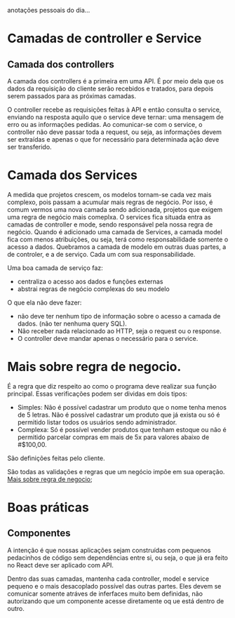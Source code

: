 anotações pessoais do dia...

# Camadas de controller e Service

## Camada dos controllers

A camada dos controllers é a primeira em uma API. É por meio dela que os dados da requisição do cliente serão recebidos e tratados, para depois serem passados para as próximas camadas.

O controller recebe as requisições feitas à API e então consulta o service, enviando na resposta aquilo que o service deve ternar: uma mensagem de erro ou as informações pedidas. Ao comunicar-se com o service, o controller não deve passar toda a request, ou seja, as informações devem ser extraídas e apenas  o que for necessário para determinada ação deve ser transferido.

# Camada dos Services

A medida que projetos crescem, os modelos tornam-se cada vez mais complexo, pois passam a acumular mais regras de negócio. Por isso, é comum vermos uma nova camada sendo adicionada, projetos que exigem uma regra de negócio mais comeplxa.
O services fica situada entra as camadas de controller e mode, sendo responsável pela nossa regra de negócio. Quando é adicionado uma camada de Services, a camada model fica com menos atribuições, ou seja, terá como responsabilidade somente o acesso a dados. Quebramos a camada de modelo em outras duas partes, a de controler, e a de serviço. Cada um com sua responsabilidade.

Uma boa camada de serviço faz:
- centraliza o acesso aos dados e funções externas
- abstrai regras de negócio complexas do seu modelo

O que ela não deve fazer:
- não deve ter nenhum tipo de informação sobre o acesso a camada de dados. (não ter nenhuma query SQL).
- Não receber nada relacionado ao HTTP, seja o request ou o response.
- O controller deve mandar apenas o necessário para o service.

# Mais sobre regra de negocio.

É a regra que diz respeito ao como o programa deve realizar sua função principal.
Essas verificações podem ser dividas em dois tipos:

- Simples: Não é possível cadastrar um produto que o nome tenha menos de 5 letras. Não é possível cadastrar um produto que já exista ou só é permitido listar todos os usuários sendo administrador.
- Complexa: Só é possível vender produtos que tenham estoque ou não é permitido parcelar compras em mais de 5x para valores abaixo de #$100,00.

São definições feitas pelo cliente.

São todas as validações e regras que um negócio impõe em sua operação.
[Mais sobre regra de negocio](http://www.linhadecodigo.com.br/artigo/3205/regras-de-negocio-por-que-voce-deveria-se-importar-com-isso.aspx);

# Boas práticas

## Componentes

A intenção é que nossas aplicações sejam construídas com pequenos pedacinhos de código sem dependências entre si, ou seja, o que já era feito no React deve ser aplicado com API.

Dentro das suas camadas, mantenha cada controller, model e service pequeno e o mais desacoplado possível das outras partes.
Eles devem se comunicar somente atráves de inferfaces muito bem definidas, não autorizando que um componente acesse diretamente oq ue está dentro de outro.


